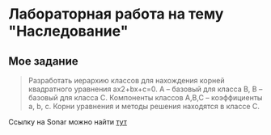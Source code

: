 # Лабораторная работа на тему "Наследование"

## Мое задание

> Разработать иерархию классов для нахождения корней квадратного
уравнения ax2+bx+c=0. А – базовый для класса В, В – базовый для класса С.
Компоненты классов А,В,С – коэффициенты a, b, c. Корни уравнения и 
методы решения находятся в классе С.

Ссылку на Sonar можно найти [тут](https://sonarcloud.io/project/overview?id=kozakmikhail1_cpp_lab_3)

